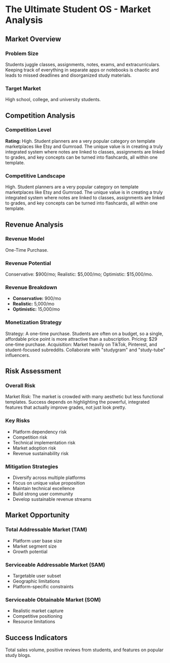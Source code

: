 # The Ultimate Student OS - Market Analysis

## Market Overview

### Problem Size
Students juggle classes, assignments, notes, exams, and extracurriculars. Keeping track of everything in separate apps or notebooks is chaotic and leads to missed deadlines and disorganized study materials.

### Target Market
High school, college, and university students.

## Competition Analysis

### Competition Level
**Rating:** High. Student planners are a very popular category on template marketplaces like Etsy and Gumroad. The unique value is in creating a truly integrated system where notes are linked to classes, assignments are linked to grades, and key concepts can be turned into flashcards, all within one template.

### Competitive Landscape
High. Student planners are a very popular category on template marketplaces like Etsy and Gumroad. The unique value is in creating a truly integrated system where notes are linked to classes, assignments are linked to grades, and key concepts can be turned into flashcards, all within one template.

## Revenue Analysis

### Revenue Model
One-Time Purchase.

### Revenue Potential
Conservative: $900/mo; Realistic: $5,000/mo; Optimistic: $15,000/mo.

### Revenue Breakdown
- **Conservative:** 900/mo
- **Realistic:** 5,000/mo
- **Optimistic:** 15,000/mo

### Monetization Strategy
Strategy: A one-time purchase. Students are often on a budget, so a single, affordable price point is more attractive than a subscription. Pricing: $29 one-time purchase. Acquisition: Market heavily on TikTok, Pinterest, and student-focused subreddits. Collaborate with "studygram" and "study-tube" influencers.

## Risk Assessment

### Overall Risk
Market Risk: The market is crowded with many aesthetic but less functional templates. Success depends on highlighting the powerful, integrated features that actually improve grades, not just look pretty.

### Key Risks
- Platform dependency risk
- Competition risk
- Technical implementation risk
- Market adoption risk
- Revenue sustainability risk

### Mitigation Strategies
- Diversify across multiple platforms
- Focus on unique value proposition
- Maintain technical excellence
- Build strong user community
- Develop sustainable revenue streams

## Market Opportunity

### Total Addressable Market (TAM)
- Platform user base size
- Market segment size
- Growth potential

### Serviceable Addressable Market (SAM)
- Targetable user subset
- Geographic limitations
- Platform-specific constraints

### Serviceable Obtainable Market (SOM)
- Realistic market capture
- Competitive positioning
- Resource limitations

## Success Indicators
Total sales volume, positive reviews from students, and features on popular study blogs.
